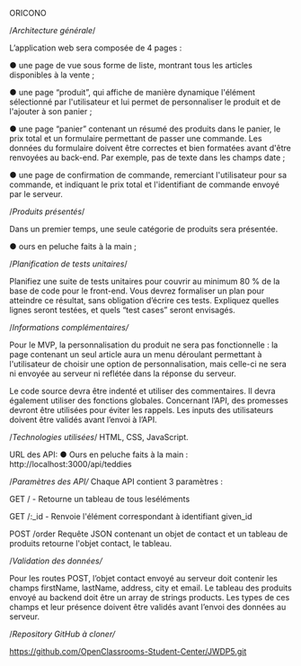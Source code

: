 ORICONO

/*Architecture générale*/

L’application web sera composée de 4 pages :

● une page de vue sous forme de liste, montrant tous les articles disponibles à la vente ;

● une page “produit”, qui affiche de manière dynamique l'élément sélectionné par l'utilisateur et lui permet de 
personnaliser le produit et de
l'ajouter à son panier ;

● une page “panier” contenant un résumé des produits dans le panier, le prix total et un formulaire permettant de passer 
une commande. Les données du formulaire doivent être correctes et bien formatées avant d'être renvoyées au back-end. 
Par exemple, pas de texte dans les champs date ;

● une page de confirmation de commande, remerciant l'utilisateur pour sa
commande, et indiquant le prix total et l'identifiant de commande envoyé
par le serveur.

/*Produits présentés*/

Dans un premier temps, une seule catégorie de produits sera présentée.

● ours en peluche faits à la main ;


/*Planification de tests unitaires*/

Planifiez une suite de tests unitaires pour couvrir au minimum 80 % de la base de code pour le front-end. 
Vous devrez formaliser un plan pour atteindre ce résultat, sans obligation d’écrire ces tests. Expliquez quelles 
lignes seront testées, et quels “test cases” seront envisagés.

/*Informations complémentaires/*

Pour le MVP, la personnalisation du produit ne sera pas fonctionnelle : la page contenant un seul article aura un 
menu déroulant permettant à l'utilisateur de choisir une option de personnalisation, mais celle-ci ne sera ni envoyée
au serveur ni reflétée dans la réponse du serveur.

Le code source devra être indenté et utiliser des commentaires. Il devra également utiliser des fonctions globales.
Concernant l’API, des promesses devront être utilisées pour éviter les rappels.
Les inputs des utilisateurs doivent être validés avant l’envoi à l’API.

/*Technologies utilisées*/
HTML, CSS, JavaScript.

URL des API:
● Ours en peluche faits à la main : http://localhost:3000/api/teddies

/*Paramètres des API/*
Chaque API contient 3 paramètres :

GET / - Retourne un tableau de tous leséléments

GET /:_id - Renvoie l'élément correspondant à identifiant given_id

POST /order Requête JSON contenant un objet de contact et un tableau de produits retourne l'objet contact, le tableau.

/*Validation des données/*

Pour les routes POST, l’objet contact envoyé au serveur doit contenir les champs firstName, lastName, address, city et 
email. 
Le tableau des produits envoyé au backend doit être un array de strings products. Les types de ces champs et leur présence
doivent être validés avant l’envoi des données au serveur.

/*Repository GitHub à cloner/*

https://github.com/OpenClassrooms-Student-Center/JWDP5.git
